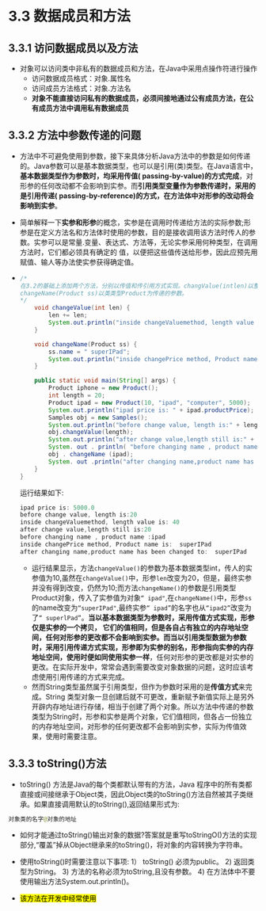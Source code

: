 

# 3.3 数据成员和方法

## 3.3.1 访问数据成员以及方法

- 对象可以访问类中非私有的数据成员和方法，在Java中采用点操作符进行操作
  - 访问数据成员格式：对象.属性名
  - 访问成员方法格式：对象.方法名
  - **对象不能直接访问私有的数据成员，必须间接地通过公有成员方法，在公有成员方法中调用私有数据成员**

## 3.3.2 方法中参数传递的问题

- 方法中不可避免使用到参数，接下来具体分析Java方法中的参数是如何传递的。Java参数可以是基本数据类型，也可以是引用(类)类型。在Java语言中，**基本数据类型作为参数时，均采用传值( passing-by-value)的方式完成**，对形参的任何改动都不会影响到实参。而**引用类型变量作为参数传递时，采用的是引用传递( passing-by-reference)的方式，在方法体中对形参的改动将会影响到实参**。
- 简单解释一下**实参和形参**的概念，实参是在调用时传递给方法的实际参数;形参是在定义方法名和方法体时使用的参数，目的是接收调用该方法时传人的参数。实参可以是常量.变量、表达式、方法等，无论实参采用何种类型，在调用方法时，它们都必领具有确定的
  值，以便把这些值传送给形参，因此应预先用赋值、输人等办法使实参获得确定值。

- ```java
  /*
  在3.2的基础上添加两个方法，分别以传值和传引用方式实现。changValue(intlen)以整型为传递的参数;
  changeName(Product ss)以类类型Product为传递的参数。
  */
      void changeValue(int len) {
          len += len;
          System.out.println("inside changeValuemethod, length value is: " + len);
      }
  
      void changeName(Product ss) {
          ss.name = " superIPad";
          System.out.println("inside changePrice method, Product name is: " + ss.name);
      }
  
      public static void main(String[] args) {
          Product iphone = new Product();
          int length = 20;
          Product ipad = new Product(10, "ipad", "computer", 5000);
          System.out.println("ipad price is: " + ipad.productPrice);
          Samples obj = new Samples();
          System.out.println("before change value, length is:" + length);
          obj.changeValue(length);
          System.out.println("after change value,length still is:" + length);
          System. out . println( "before changing name , product name :"+ipad . name) ;
          obj . changeName (ipad);
          System. out .println("after changing name,product name has been changed to: "+ipad.name) ;
      }
  }
  ```

  运行结果如下:

  ```java
  ipad price is: 5000.0
  before change value, length is:20
  inside changeValuemethod, length value is: 40
  after change value,length still is:20
  before changing name , product name :ipad
  inside changePrice method, Product name is:  superIPad
  after changing name,product name has been changed to:  superIPad
  ```

  - 运行结果显示，方法`changeValue()`的参数为基本数据类型int，传人的实参值为10,虽然在`changeValue()`中，形参`len`改变为20，但是，最终实参并没有得到改变，仍然为10;而方法`changeName()`的参数是引用类型Product对象，传入了实参值为对象`“ ipad"`,在`changeName()`中，形参`ss`的name改变为`“superIPad"`,最终实参`“ ipad”`的名字也从`“ipad2”`改变为了`“ superlPad”`。**当以基本数据类型为参数时，采用传值方式实现，形参仅是实参的一个拷贝， 它们的值相同，但是各自占有独立的内存地址空间，任何对形参的更改都不会影响到实参。而当以引用类型数据为参数时，采用引用传递方式实现，形参即为实参的别名，形参指向实参的内存地址空间，使用时便如同使用实参一样**，任何对形参的更改都是对实参的更改。在实际开发中，常常会遇到需要改变对象数据的问题，这时应该考虑使用引用传递的方式来完成。
  - 然而String类型虽然属于引用类型，但作为参数时采用的是**传值方式**来完成。String 类型对象一旦创建后就不可更改，重新赋予新值实际上是另外开辟内存地址进行存储，相当于创建了两个对象。所以方法中传递的参数类型为String时，形参和实参是两个对象，它们值相同，但各占一份独立的内存地址空间，对形参的任何更改都不会影响到实参，实际为传值效果，使用时需要注意。

## 3.3.3 toString()方法

- toString() 方法是Java的每个类都默认带有的方法，Java 程序中的所有类都直接或间接继承于Object类，因此Object类的toString()方法自然被其子类继承。如果直接调用默认的toString(),返回结果形式为:

```java
对象类的名字@对象的地址
```

- 如何才能通过toString()输出对象的数据?答案就是重写toStringO()方法的实现部分,“覆盖”掉从Object继承来的toString()，将对象的内容转换为字符串。

- 使用toString()时需要注意以下事项:
  1） toString() 必须为public。
  2)    返回类型为String。
  3)    方法的名称必须为toString,且没有参数。
  4)    在方法体中不要使用输出方法System.out.println()。
- <mark>该方法在开发中经常使用</mark>

